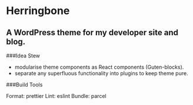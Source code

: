 # Herringbone

## A WordPress theme for my developer site and blog.

###Idea Stew

- modularise theme components as React components (Guten-blocks).
- separate any superfluous functionality into plugins to keep theme pure.

###Build Tools

Format: prettier
Lint: eslint
Bundle: parcel